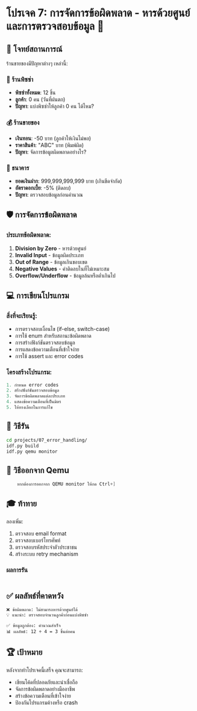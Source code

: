 # โปรเจค 7: การจัดการข้อผิดพลาด - หารด้วยศูนย์และการตรวจสอบข้อมูล 🚨

## 🎯 โจทย์สถานการณ์
ร้านขายของมีปัญหาต่างๆ เหล่านี้:

### 🍕 ร้านพิซซ่า
- **พิซซ่าทั้งหมด**: 12 ชิ้น
- **ลูกค้า**: 0 คน (วันที่ฝนตก)
- **ปัญหา**: แบ่งพิซซ่าให้ลูกค้า 0 คน ได้ไหม?

### 💰 ร้านขายของ
- **เงินทอน**: -50 บาท (ลูกค้าให้เงินไม่พอ)
- **ราคาสินค้า**: "ABC" บาท (พิมพ์ผิด)
- **ปัญหา**: จัดการข้อมูลผิดพลาดอย่างไร?

### 🏦 ธนาคาร
- **ยอดเงินฝาก**: 999,999,999,999 บาท (เกินขีดจำกัด)
- **อัตราดอกเบี้ย**: -5% (ติดลบ)
- **ปัญหา**: ตรวจสอบข้อมูลก่อนคำนวณ

## 🛡️ การจัดการข้อผิดพลาด

### ประเภทข้อผิดพลาด:
1. **Division by Zero** - หารด้วยศูนย์
2. **Invalid Input** - ข้อมูลผิดประเภท
3. **Out of Range** - ข้อมูลเกินขอบเขต
4. **Negative Values** - ค่าติดลบในที่ไม่เหมาะสม
5. **Overflow/Underflow** - ข้อมูลล้นหรือต่ำเกินไป

## 💻 การเขียนโปรแกรม

### สิ่งที่จะเรียนรู้:
- การตรวจสอบเงื่อนไข (if-else, switch-case)
- การใช้ enum สำหรับสถานะข้อผิดพลาด
- การสร้างฟังก์ชันตรวจสอบข้อมูล
- การแสดงข้อความเตือนที่เข้าใจง่าย
- การใช้ assert และ error codes

### โครงสร้างโปรแกรม:
```c
1. กำหนด error codes
2. สร้างฟังก์ชันตรวจสอบข้อมูล
3. จัดการข้อผิดพลาดแต่ละประเภท
4. แสดงข้อความเตือนที่เป็นมิตร
5. ให้ทางเลือกในการแก้ไข
```

## 🚀 วิธีรัน

```bash
cd projects/07_error_handling/
idf.py build
idf.py qemu monitor
```
## 🚪 วิธีออกจาก Qemu
``` c
    หากต้องการออกจาก QEMU monitor ให้กด Ctrl+]
``` 

## 🎓 ท้าทาย

ลองเพิ่ม:
1. ตรวจสอบ email format
2. ตรวจสอบเบอร์โทรศัพท์
3. ตรวจสอบรหัสประจำตัวประชาชน
4. สร้างระบบ retry mechanism

### ผลการรัน
```

```

## ✅ ผลลัพธ์ที่คาดหวัง

```
❌ ข้อผิดพลาด: ไม่สามารถหารด้วยศูนย์ได้
💡 แนะนำ: ตรวจสอบจำนวนลูกค้าก่อนแบ่งพิซซ่า

✅ ข้อมูลถูกต้อง: คำนวณสำเร็จ
📊 ผลลัพธ์: 12 ÷ 4 = 3 ชิ้นต่อคน
```

## 🏆 เป้าหมาย

หลังจากทำโปรเจคนี้เสร็จ คุณจะสามารถ:
- เขียนโค้ดที่ปลอดภัยและน่าเชื่อถือ
- จัดการข้อผิดพลาดอย่างมืออาชีพ
- สร้างข้อความเตือนที่เข้าใจง่าย
- ป้องกันโปรแกรมค้างหรือ crash
